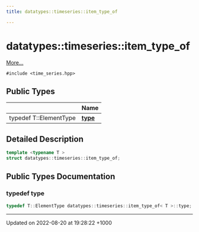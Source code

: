 ```yaml
---
title: datatypes::timeseries::item_type_of

---
```


# datatypes::timeseries::item_type_of



 [More...](#detailed-description)


`#include <time_series.hpp>`

## Public Types

|                | Name           |
| -------------- | -------------- |
| typedef T::ElementType | **[type](/uchronia-ts-doc/cpp/Classes/structdatatypes_1_1timeseries_1_1item__type__of/#typedef-type)**  |

## Detailed Description

```cpp
template <typename T >
struct datatypes::timeseries::item_type_of;
```

## Public Types Documentation

### typedef type

```cpp
typedef T::ElementType datatypes::timeseries::item_type_of< T >::type;
```


-------------------------------

Updated on 2022-08-20 at 19:28:22 +1000